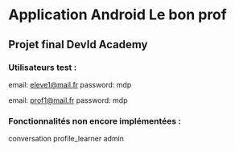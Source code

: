 # Application Android Le bon prof

## Projet final DevId Academy

### Utilisateurs test :

email: eleve1@mail.fr
password: mdp

email: prof1@mail.fr
password: mdp

### Fonctionnalités non encore implémentées :

conversation
profile_learner
admin 
